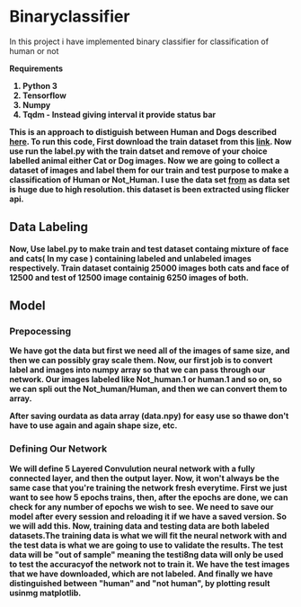 # Binaryclassifier
In this project i have implemented binary classifier for classification of human or not

<b>Requirements<b>
  1. Python 3
  2. Tensorflow
  3. Numpy
  4. Tqdm  - Instead giving interval it provide status bar
  
This is an approach to distiguish between Human and Dogs described [here](https://www.kaggle.com/c/dogs-vs-cats-redux-kernels-edition/).
To run this code, First download the train dataset from this [link](https://www.kaggle.com/c/dogs-vs-cats-redux-kernels-edition/data).
Now use run the label.py with the train datset and remove of your choice labelled animal either Cat or Dog images. Now we are going to collect a dataset of images and label them for our train and test purpose to make a classification of Human or Not_Human. I use the data set [from](https://github.com/NVlabs/ffhq-dataset) as data set is huge due to high resolution. this dataset is been extracted using flicker api.

## Data Labeling
Now, Use label.py to make train and test dataset containg mixture of face and cats( In my case ) containing labeled and unlabeled images respectively. Train dataset containig 25000 images both cats and face of 12500 and test of 12500 image containig 6250 images of both.

## Model
### Prepocessing
We have got the data but first we need all of the images of same size, and then we can possibly gray scale them. Now, our first job is to convert label and images into numpy array so that we can pass through our network. Our images labeled like Not_human.1 or human.1 and so on, so we can spli out the Not_human/Human, and then we can convert them to array.

After saving ourdata as data array (data.npy) for easy use so thawe don't have to use again and again shape size, etc. 

### Defining Our Network

We will define 5 Layered Convulution neural network with a fully connected layer, and then the output layer. 
Now, it won't always be the same case that you're training the network fresh everytime. First we just want to see how 5 epochs trains, then, after the epochs are done, we can check for any number of epochs we wish to see. We need to save our model after every session and reloading it if we have a saved version. So we will add this.
Now, training data and testing data are both labeled datasets.The training data is what we will fit the neural network with and the test data is what we are going to use to validate the results. The test data will be "out of sample" meaning the testi8ng data will only be used to test the accuracyof the network not to train it. We have the test images that we have downloaded, which are not labeled. 
And finally we have distinguished between "human" and "not human", by plotting result usinmg matplotlib.
